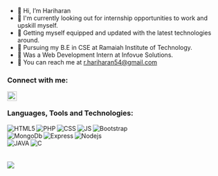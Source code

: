 - 👋 Hi, I’m Hariharan
- 👀 I'm currently looking out for internship opportunities to work and upskill myself.
- 👀 Getting myself equipped and updated with the latest technologies around.
- 🌱 Pursuing my B.E in CSE at Ramaiah Institute of Technology.
- 🌱 Was a Web Development Intern at Infovue Solutions.
- 💬 You can reach me at r.hariharan54@gmail.com

### Connect with me:
[<img align="left"   width="22px" src="https://cdn.jsdelivr.net/npm/simple-icons@v3/icons/linkedin.svg" />][linkedin]

<br />

### Languages, Tools and Technologies:
<img  align="left" alt="HTML5" src="https://img.shields.io/badge/HTML5-E34F26?style=for-the-badge&logo=html5&logoColor=white" />
<img align="left" alt="PHP" src="https://img.shields.io/badge/PHP-777BB4?style=for-the-badge&logo=php&logoColor=white" />
<img  align="left" alt="CSS" src="https://img.shields.io/badge/CSS3-1572B6?style=for-the-badge&logo=css3&logoColor=white" />
<img  align="left" alt="JS" src="https://img.shields.io/badge/JavaScript-323330?style=for-the-badge&logo=javascript&logoColor=F7DF1E" />
<img  align="left" alt="Bootstrap" src="https://img.shields.io/badge/Bootstrap-563D7C?style=for-the-badge&logo=bootstrap&logoColor=white" />
<br>
<img  align="left" alt="MongoDb" src="https://img.shields.io/badge/MongoDB-white?style=for-the-badge&logo=mongodb&logoColor=4EA94B" />
<img  align="left" alt="Express" src="https://img.shields.io/badge/Express.js-000000?style=for-the-badge&logo=express&logoColor=white" />
<img  align="left" alt="Nodejs" src="https://img.shields.io/badge/Node.js-339933?style=for-the-badge&logo=nodedotjs&logoColor=white" />
<br>
<img  align="left" alt="JAVA" src="https://img.shields.io/badge/Java-ED8B00?style=for-the-badge&logo=java&logoColor=white" />
<img align="left" alt="C" src="https://img.shields.io/badge/C-61d959?style=for-the-badge&logo=C&logoColor=white" />

<br/>
<br/>
<br/>
<img src="https://github-readme-stats.vercel.app/api?username=hariharan54&&show_icons=true&title_color=ffffff&icon_color=00c1bc&text_color=daf7dc&bg_color=151515">

[linkedin]: https://www.linkedin.com/

<!---
hariharan54/hariharan54 is a ✨ special ✨ repository because its `README.md` (this file) appears on your GitHub profile.
You can click the Preview link to take a look at your changes.
--->
